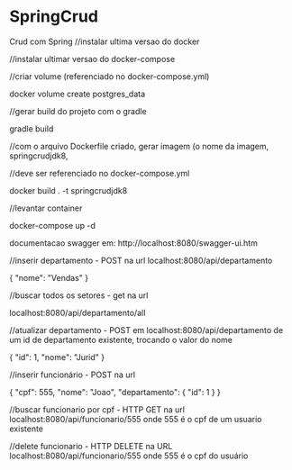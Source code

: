 # SpringCrud
Crud com Spring
//instalar ultima versao do docker

//instalar ultimar versao do docker-compose

//criar volume (referenciado no docker-compose.yml)

docker volume create postgres_data


//gerar build do projeto com o gradle

gradle build


//com o arquivo Dockerfile criado, gerar imagem (o nome da imagem, springcrudjdk8,

//deve ser referenciado no docker-compose.yml

docker build . -t springcrudjdk8


//levantar container

docker-compose up -d


documentacao swagger em: http://localhost:8080/swagger-ui.htm


//inserir departamento - POST na url localhost:8080/api/departamento

{
"nome": "Vendas"
}


//buscar todos os setores - get na url

localhost:8080/api/departamento/all


//atualizar departamento - POST em localhost:8080/api/departamento de um id de departamento existente, trocando o valor do nome 

{
	"id": 1,
	"nome": "Jurid"
} 


//inserir funcionário - POST na url
 
{
	"cpf": 555,
	"nome": "Joao",
	"departamento": {
		"id": 1
	}
}

//buscar funcionario por cpf - HTTP GET na url localhost:8080/api/funcionario/555
onde 555 é o cpf de um usuario existente
  
//delete funcionario - HTTP DELETE na URL localhost:8080/api/funcionario/555
onde 555 é o cpf do usuário
